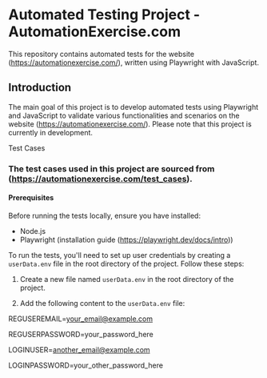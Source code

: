 
# Automated Testing Project - AutomationExercise.com

This repository contains automated tests for the website (https://automationexercise.com/), written using Playwright with JavaScript.

## Introduction

The main goal of this project is to develop automated tests using Playwright and JavaScript to validate various functionalities and scenarios on the website (https://automationexercise.com/). Please note that this project is currently in development.

Test Cases

### The test cases used in this project are sourced from (https://automationexercise.com/test_cases).

#### Prerequisites

Before running the tests locally, ensure you have installed:
- Node.js 
- Playwright (installation guide (https://playwright.dev/docs/intro))

To run the tests, you'll need to set up user credentials by creating a `userData.env` file in the root directory of the project. Follow these steps:

1. Create a new file named `userData.env` in the root directory of the project.

2. Add the following content to the `userData.env` file:
   
REGUSEREMAIL=your_email@example.com

REGUSERPASSWORD=your_password_here

LOGINUSER=another_email@example.com

LOGINPASSWORD=your_other_password_here

